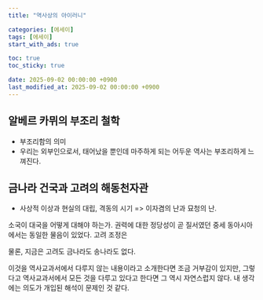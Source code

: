 ```yaml
---
title: "역사상의 아이러니"

categories: [에세이]
tags: [에세이]
start_with_ads: true

toc: true
toc_sticky: true

date: 2025-09-02 00:00:00 +0900
last_modified_at: 2025-09-02 00:00:00 +0900
---
```


## **알베르 카뮈의 부조리 철학**

- 부조리함의 의미
- 우리는 외부인으로서, 태어났을 뿐인데 마주하게 되는 어두운 역사는 부조리하게 느껴진다.

## **금나라 건국과 고려의 해동천자관**

- 사상적 이상과 현실의 대립, 격동의 시기 => 이자겸의 난과 묘청의 난.

소국이 대국을 어떻게 대해야 하는가. 권력에 대한 정당성이 곧 질서였던 중세 동아시아에서는 동일한 물음이 있었다. 고려 조정은

물론, 지금은 고려도 금나라도 송나라도 없다.

이것을 역사교과서에서 다루지 않는 내용이라고 소개한다면 조금 거부감이 있지만, 그렇다고 역사교과서에서 모든 것을 다루고 있다고 한다면 그 역시 자연스럽지 않다. 내 생각에는 의도가 개입된 해석이 문제인 것 같다.